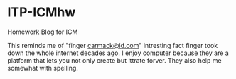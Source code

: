 # ITP-ICMhw
Homework Blog for ICM

This reminds me of "finger carmack@id.com" intresting fact finger took down the whole internet decades ago. I enjoy computer because they are a platform that lets you not only create but ittrate forver. They also help me somewhat with spelling.
